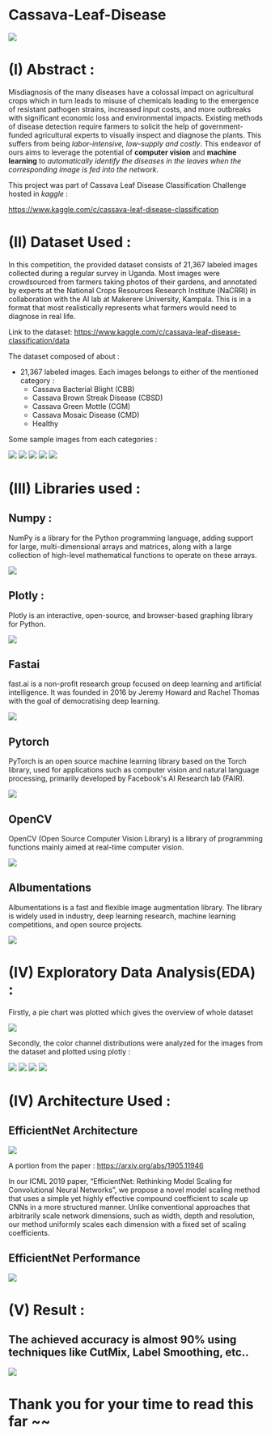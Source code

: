 # Cassava-Leaf-Disease

![](images_for_readme/cassava_random.jpg)

# (I) Abstract : 

Misdiagnosis of the many diseases have a colossal impact on agricultural crops which in turn leads to misuse of chemicals leading to the emergence of resistant pathogen strains, increased input costs, and more outbreaks with significant economic loss and environmental impacts. Existing methods of disease detection require farmers to solicit the help of government-funded agricultural experts to visually inspect and diagnose the plants. This suffers from being *labor-intensive, low-supply and costly*. This endeavor of ours aims to leverage the potential of **computer vision** and **machine learning** to *automatically identify the diseases in the leaves when the corresponding image is fed into the network*.

This project was part of Cassava Leaf Disease Classification Challenge hosted in *kaggle* :

https://www.kaggle.com/c/cassava-leaf-disease-classification

# (II) Dataset Used : 

In this competition, the provided dataset consists of 21,367 labeled images collected during a regular survey in Uganda. Most images were crowdsourced from farmers taking photos of their gardens, and annotated by experts at the National Crops Resources Research Institute (NaCRRI) in collaboration with the AI lab at Makerere University, Kampala. This is in a format that most realistically represents what farmers would need to diagnose in real life.

Link to the dataset: https://www.kaggle.com/c/cassava-leaf-disease-classification/data

The dataset composed of about :
* 21,367 labeled images. Each images belongs to either of the mentioned category :
  * Cassava Bacterial Blight (CBB)
  * Cassava Brown Streak Disease (CBSD)
  * Cassava Green Mottle (CGM)
  * Cassava Mosaic Disease (CMD)
  * Healthy
  
Some sample images from each categories :

![](images_for_readme/CBB.png)
![](images_for_readme/CBSD.png)
![](images_for_readme/CGM.png)
![](images_for_readme/CMD.png)
![](images_for_readme/HEALTHY.png)

# (III) Libraries used :

## Numpy :

NumPy is a library for the Python programming language, adding support for large, multi-dimensional arrays and matrices, along with a large collection of high-level mathematical functions to operate on these arrays.

![](images_for_readme/tensor_img.jpeg)

## Plotly :

Plotly is an interactive, open-source, and browser-based graphing library for Python. 

![](images_for_readme/plotly_img.png)

## Fastai

fast.ai is a non-profit research group focused on deep learning and artificial intelligence. It was founded in 2016 by Jeremy Howard and Rachel Thomas with the goal of democratising deep learning.

![](images_for_readme/fastai_img.png)

## Pytorch

PyTorch is an open source machine learning library based on the Torch library, used for applications such as computer vision and natural language processing, primarily developed by Facebook's AI Research lab (FAIR).

![](images_for_readme/pytorch_img.jpg)

## OpenCV

OpenCV (Open Source Computer Vision Library) is a library of programming functions mainly aimed at real-time computer vision.

![](images_for_readme/opencv_img.jpeg)

## Albumentations

Albumentations is a fast and flexible image augmentation library. The library is widely used in industry, deep learning research, machine learning competitions, and open source projects.

![](images_for_readme/albumnt_img.jpg)

# (IV) Exploratory Data Analysis(EDA) : 

Firstly, a pie chart was plotted which gives the overview of whole dataset

![](images_for_readme/piechart.png)

Secondly, the color channel distributions were analyzed for the images from the dataset and plotted using plotly :

![](images_for_readme/all_chn.png)
![](images_for_readme/red_chn.png)
![](images_for_readme/blue_chn.png)
![](images_for_readme/green_chn.png)

# (IV) Architecture Used :

## EfficientNet Architecture

![](images_for_readme/effnet_img.png)

A portion from the paper : https://arxiv.org/abs/1905.11946

In our ICML 2019 paper, “EfficientNet: Rethinking Model Scaling for Convolutional Neural Networks”, we propose a novel model scaling method that uses a simple yet highly effective compound coefficient to scale up CNNs in a more structured manner. Unlike conventional approaches that arbitrarily scale network dimensions, such as width, depth and resolution, our method uniformly scales each dimension with a fixed set of scaling coefficients.

## EfficientNet Performance

![](images_for_readme/effnet_acc.png)

# (V) Result :

## The achieved accuracy is almost 90% using techniques like CutMix, Label Smoothing, etc..

![](images_for_readme/result.png)

# Thank you for your time to read this far ~~
